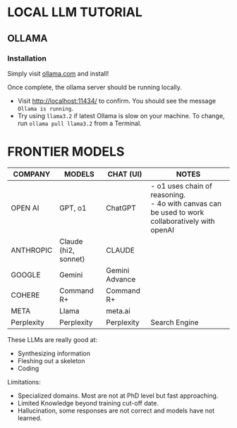# LOCAL LLM TUTORIAL
## OLLAMA 
### Installation
Simply visit [ollama.com](https://ollama.com) and install!

Once complete, the ollama server should be running locally.  
- Visit [http://localhost:11434/](http://localhost:11434/) to confirm. You should see the message `Ollama is running`.
- Try using `llama3.2` if latest Ollama is slow on your machine. To change, run `ollama pull llama3.2` from a Terminal.


# FRONTIER MODELS

| COMPANY    | MODELS               | CHAT (UI)      | NOTES                                                                                                |
|------------|----------------------|----------------|------------------------------------------------------------------------------------------------------|
| OPEN AI    | GPT, o1              | ChatGPT        | - o1 uses chain of reasoning. <br/> - 4o with canvas can be used to work collaboratively with openAI |
| ANTHROPIC  | Claude (hi2, sonnet) | CLAUDE         |                                                                                                      |
| GOOGLE     | Gemini               | Gemini Advance |                                                                                                      |   
| COHERE     | Command R+           | Command R+     |                                                                                                      |  
| META       | Llama                | meta.ai        |                                                                                                      |  
| Perplexity | Perplexity           | Perplexity     | Search Engine                                                                                        |  

These LLMs are really good at:
- Synthesizing information
- Fleshing out a skeleton
- Coding

Limitations:
- Specialized domains. Most are not at PhD level but fast approaching.
- Limited Knowledge beyond training cut-off date.
- Hallucination, some responses are not correct and models have not learned.
